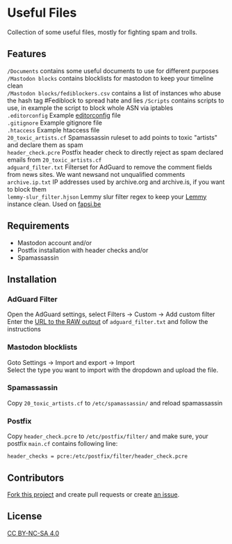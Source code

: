 # Useful Files

Collection of some useful files, mostly for fighting spam and trolls.

## Features

`/Documents` contains some useful documents to use for different purposes  
`/Mastodon blocks` contains blocklists for mastodon to keep your timeline clean  
`/Mastodon blocks/fediblockers.csv` contains a list of instances who abuse the hash tag #Fediblock to spread hate and lies
`/Scripts` contains scripts to use, in example the script to block whole ASN via iptables  
`.editorconfig` Example [editorconfig](https://editorconfig.org/) file  
`.gitignore` Example gitignore file  
`.htaccess` Example htaccess file  
`20_toxic_artists.cf` Spamassassin ruleset to add points to toxic "artists" and declare them as spam  
`header_check.pcre` Postfix header check to directly reject as spam declared emails from `20_toxic_artists.cf`  
`adguard_filter.txt` Filterset for AdGuard to remove the comment fields from news sites. We want newsand not unqualified comments  
`archive.ip.txt` IP addresses used by archive.org and archive.is, if you want to block them  
`lemmy-slur_filter.hjson` Lemmy slur filter regex to keep your [Lemmy](https://join-lemmy.org) instance clean. Used on [fapsi.be](https://fapsi.be)

## Requirements

+ Mastodon account and/or
+ Postfix installation with header checks and/or
+ Spamassassin

## Installation

### AdGuard Filter

Open the AdGuard settings, select Filters -> Custom -> Add custom filter  
Enter the [URL to the RAW output](https://code.bka.li/BKA.li/useful_files/raw/branch/master/adguard_filter.txt) of `adguard_filter.txt` and follow the instructions

### Mastodon blocklists

Goto Settings -> Import and export -> Import  
Select the type you want to import with the dropdown and upload the file.

### Spamassassin

Copy `20_toxic_artists.cf` to `/etc/spamassassin/` and reload spamassassin

### Postfix

Copy `header_check.pcre` to `/etc/postfix/filter/` and make sure, your postfix `main.cf` contains following line:

```
header_checks = pcre:/etc/postfix/filter/header_check.pcre
```

## Contributors

[Fork this project](https://code.bka.li/repo/fork/19) and create pull requests or create [an issue](https://code.bka.li/BKA.li/useful_files/issues/new).

## License

[CC BY-NC-SA 4.0](https://creativecommons.org/licenses/by-nc-sa/4.0/legalcode)

